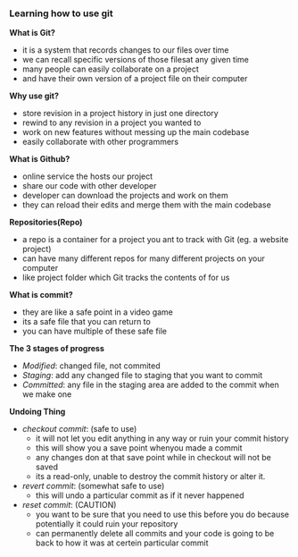 ### Learning how to use git

**What is Git?**
- it is a system that records changes to our files over time
- we can recall specific versions of those filesat any given time
- many people can easily collaborate on a project 
- and have their own version of a project file on their computer

**Why use git?**
- store revision in a project history in just one directory
- rewind to any revision in a project you wanted to
- work on new features without messing up the main codebase
- easily collaborate with other programmers

**What is Github?**
- online service the hosts our project
- share our code with other developer
- developer can download the projects and work on them
- they can reload their edits and merge them with the main codebase

**Repositories(Repo)**
- a repo is a container for a project you ant to track with Git (eg. a website project)
- can have many different repos for many different projects on your computer
- like  project folder which Git tracks the contents of for us

**What is commit?**
- they are like a safe point in a video game
- its a safe file that you can return to
- you can have multiple of these safe file

**The 3 stages of progress**
- *Modified*: changed file, not commited
- *Staging*: add any changed file to staging that you want to commit
- *Committed*: any file in the staging area are added to the commit when we make one

**Undoing Thing**
- *checkout commit*: (safe to use)
    - it will not let you edit anything in any way or ruin your commit history
    - this will show you a save point whenyou made a commit
    - any changes don at that save point while in checkout will not be saved
    - its a read-only, unable to destroy the commit history or alter it.
- *revert commit*: (somewhat safe to use)
    - this will undo a particular commit as if it never happened
- *reset commit*: (CAUTION)
    - you want to be sure that you need to use this before you do because potentially it could ruin your repository
    - can permanently delete all commits and your code is going to be back to how it was at certein particular commit
